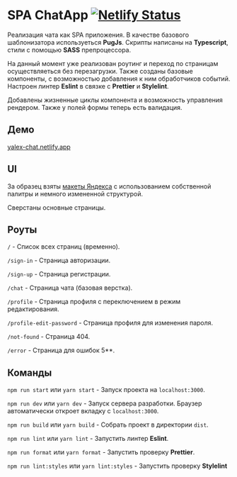# SPA ChatApp [![Netlify Status](https://api.netlify.com/api/v1/badges/99c21787-a881-4b2c-a8e8-ee602548790a/deploy-status)](https://app.netlify.com/sites/yalex-chat/deploys)

Реализация чата как SPA приложения.
В качестве базового шаблонизатора используеться **PugJs**.
Скрипты написаны на **Typescript**, стили с помощью **SASS** препроцессора.

На данный момент уже реализован роутинг и переход по страницам осуществляеться без перезагрузки.
Также созданы базовые компоненты, с возможностью добавления к ним обработчиков событий.
Настроен линтер **Eslint** в связке с **Prettier** и **Stylelint**.

Добавлены жизненные циклы компонента и возможность управления рендером. Также у полей формы теперь есть валидация.

## Демо

[yalex-chat.netlify.app](https://yalex-chat.netlify.app)

## UI

За образец взяты [макеты Яндекса](https://www.figma.com/file/jF5fFFzgGOxQeB4CmKWTiE/Chat_external_link?node-id=0%3A1&t=BfQk4KtXMAIq7AAr-0) с использованием собственной палитры и немного измененной структурой.

Сверстаны основные страницы.

## Роуты

`/` - Список всех страниц (временно).

`/sign-in` - Страница авторизации.

`/sign-up` - Страница регистрации.

`/chat` - Страница чата (базовая верстка).

`/profile` - Страница профиля с переключением в режим редактирования.

`/profile-edit-password` - Страница профиля для изменения пароля.

`/not-found` - Страница 404.

`/error` - Страница для ошибок 5\*\*.

## Команды

`npm run start` или `yarn start` - Запуск проекта на `localhost:3000`.

`npm run dev` или `yarn dev` - Запуск сервера разработки. Браузер автоматически откроет вкладку с `localhost:3000`.

`npm run build` или `yarn build` - Собрать проект в директории `dist`.

`npm run lint` или `yarn lint` - Запустить линтер **Eslint**.

`npm run format` или `yarn format` - Запустить проверку **Prettier**.

`npm run lint:styles` или `yarn lint:styles` - Запустить проверку **Stylelint**
